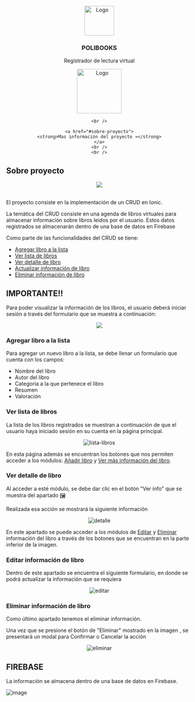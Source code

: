 <br />
<div align="center">
  <a>
    <img src="https://res.cloudinary.com/dm0qsdpr8/image/upload/v1673872160/imagenes/logo_polibooks_mjs7x6.png" alt="Logo" width="80" height="80">
  </a>

  <h3 align="center"><b>POLIBOOKS</b></h3>

  Registrador de lectura virtual
  
   <img src="https://blog.cosasmolonas.com/wp-content/uploads/2015/04/registro-lectores-imprimible.jpg" alt="Logo" width="120" height="120">
    
    
    <br />
 
    <a href="#sobre-proyecto">
    <strong>Mas información del proyecto »</strong>
    </a>
    <br />
    <br />
</div>


## Sobre proyecto
<div align="center">
    <img src="https://res.cloudinary.com/dm0qsdpr8/image/upload/v1673872949/imagenes/portada_polibooks_lq15te.png" >
    <br></br>
</div>



El proyecto consiste en la implementación de un CRUD en Ionic. 

La temática del CRUD consiste en una agenda de libros virtuales para almacenar información sobre libros leidos por el usuario. Estos datos registrados se almacenarán dentro de una base de datos en Firebase

Como parte de las funcionalidades del CRUD se tiene:
<ul>
    <li><a href="#agregar-libro-a-la-lista">Agregar libro a la lista</a></li>
    <li><a href="#ver-lista-de-libros">Ver lista de libros</a></li>
    <li><a href="#ver-detalle-de-libro">Ver detalle de libro</a></li>
    <li><a href="#editar-información-de-libro">Actualizar información de libro</a></li>
    <li><a href="#eliminar-información-de-libro">Eliminar información de libro </a></li>
</ul>

## IMPORTANTE!!

Para poder visualizar la información de los libros, el usuario deberá iniciar sesión a través del formulario que se muestra a continuación:

<div align="center">
    <img src="https://res.cloudinary.com/dm0qsdpr8/image/upload/v1673874856/imagenes/login_polibooks1_y4dabe.png" >

</div>

### Agregar libro a la lista

Para agregar un nuevo libro a la lista, se debe llenar un formulario que cuenta con los campos:
<ul>
    <li>Nombre del libro</li>
    <li>Autor del libro</li>
    <li>Categoria a la que pertenece el libro</li>
    <li>Resumen</li>
    <li>Valoración</li>
</ul>

### Ver lista de libros

La lista de los libros registrados se muestran a continuación de que el usuario haya iniciado sesión en su cuenta en la página principal.

<div align="center">
    <img src="https://res.cloudinary.com/dm0qsdpr8/image/upload/v1673877267/imagenes/mostrar-info_gbneoj.png" alt="lista-libros">
</div>

En esta página además se encuentran los botones que nos permiten acceder a los módulos: <a href="#agregar-libro-a-la-lista">Añadir libro</a> y <a href="#ver-detalle-de-libro">Ver más información del libro</a>.

### Ver detalle de libro

Al acceder a esté módulo, se debe dar clic en el botón "Ver info" que se muestra del apartado <a href="#ver-lista-de-libros">🖼</a>

Realizada esa acción se mostrará la siguiente información

<div align="center">
    <img src="https://res.cloudinary.com/dm0qsdpr8/image/upload/v1673877267/imagenes/ver-detalle_fxow1m.png" alt="detalle">
</div>

En este apartado se puede acceder a los módulos de <a href="#editar-información-de-libro">Editar</a> y <a href="#eliminar-información-de-libro">Eliminar</a> información del libro a través de los botones que se encuentran en la parte inferior de la imagen.

### Editar información de libro

Dentro de este apartado se encuentra el siguiente formulario, en donde se podrá actualizar la información que se requiera

<div align="center">
    <img src="https://res.cloudinary.com/dm0qsdpr8/image/upload/v1673877267/imagenes/editar-info_re8jeu.png" alt="editar">
</div>

### Eliminar información de libro

Como último apartado tenemos el eliminar información.

Una vez que se presione el botón de "Eliminar" mostrado en la imagen <citar imagen>, se presentará un modal para Confirmar o Cancelar la acción

<div align="center">
    <img src="https://res.cloudinary.com/dm0qsdpr8/image/upload/v1673877267/imagenes/eliminar-info_yhp53y.png" alt="eliminar">
</div>

## FIREBASE

La información se almacena dentro de una base de datos en Firebase.

![image](https://user-images.githubusercontent.com/74751902/212698343-fa1feefd-d6a5-40ac-ab6c-261db29d8e43.png)


